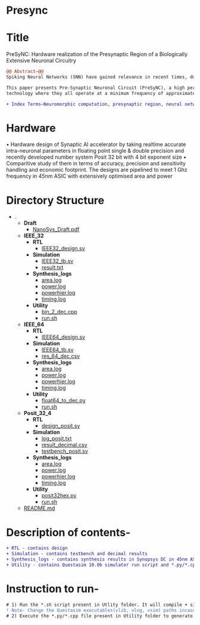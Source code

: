 # Presync

# Title
PreSyNC: Hardware realization of the Presynaptic Region of a Biologically Extensive Neuronal Circuitry

```diff
@@ Abstract—@@
Spiking Neural Networks (SNN) have gained relevance in recent times, due to their ability to mimic the biological nature to communicate and process sparse asynchronous binary signals in a massively parallel fashion. SNN based neuromorphic hardware exhibits highly desired favourable properties such as low power consumption, fast inference, and event-driven information processing. A recognized challenge of standard SNN neuron models is their limited capabilities in biological applications, such as applying neural networks to study network responses arising from variations pertaining to damage, external influence or disruptions in channel transfer dynamics.

This paper presents Pre-Synaptic Neuronal Circuit (PreSyNC), a high performance hardware realization of an input-specific presynaptic region of a generic neuron, without abstraction of primary intra-neuronal parameters. PreSyNC is configured to operate on three precision modes: IEEE 754 single precision, double precision and the recently developed universal number posit number system. The developed hardware design is compared to current standards of SNN neuron models as well as biological models in terms of flexibility, resource efficiency and damage modelling capability. Error margins as low as 0.9% were obtained and suggest the capability of our hardware in handling applications involving large scale neuron networks. These architectures are synthesized on 45 nm process
technology where they all operate at a minimum frequency of approximately 1GHz. The three precision modes are compared based on power, accuracy, and sensitivity handling and are expected to benefit implantation oriented applications such as neural prosthesis and Human-Computer Interaction (HMI). The posit-based implementation outperforms the rest of the operating modes in terms of RMS error, while having 26.3% less area and 25.2% less power consumption compared to double precision implementation. These new architectures can be expanded in the future with various post-synaptic inputs to open up a broader understanding of biological systems and other applications.

+ Index Terms—Neuromorphic computation, presynaptic region, neural networks, posit arithmetic
```

# Hardware

• Hardware design of Synaptic AI accelerator by taking realtime accurate intra-neuronal parameters in floating point single & double precision and recently developed number system Posit 32 bit with 4 bit exponent size
• Comparitive study of them in terms of accuracy, precision and sensitivity handling and economic footprint. The designs are pipelined to meet 1 Ghz frequency in 45nm ASIC with extensively optimised area and power

# Directory Structure

- .
   - __Draft__
     - [NanoSys\_Draft.pdf](Draft/NanoSys_Draft.pdf)
   - __IEEE\_32__
     - __RTL__
       - [IEEE32\_design.sv](IEEE_32/RTL/IEEE32_design.sv)
     - __Simulation__
       - [IEEE32\_tb.sv](IEEE_32/Simulation/IEEE32_tb.sv)
       - [result.txt](IEEE_32/Simulation/result.txt)
     - __Synthesis\_logs__
       - [area.log](IEEE_32/Synthesis_logs/area.log)
       - [power.log](IEEE_32/Synthesis_logs/power.log)
       - [powerhier.log](IEEE_32/Synthesis_logs/powerhier.log)
       - [timing.log](IEEE_32/Synthesis_logs/timing.log)
     - __Utility__
       - [bin\_2\_dec.cpp](IEEE_32/Utility/bin_2_dec.cpp)
       - [run.sh](IEEE_32/Utility/run.sh)
   - __IEEE\_64__
     - __RTL__
       - [IEEE64\_design.sv](IEEE_64/RTL/IEEE64_design.sv)
     - __Simulation__
       - [IEEE64\_tb.sv](IEEE_64/Simulation/IEEE64_tb.sv)
       - [res\_64\_dec.csv](IEEE_64/Simulation/res_64_dec.csv)
     - __Synthesis\_logs__
       - [area.log](IEEE_64/Synthesis_logs/area.log)
       - [power.log](IEEE_64/Synthesis_logs/power.log)
       - [powerhier.log](IEEE_64/Synthesis_logs/powerhier.log)
       - [timing.log](IEEE_64/Synthesis_logs/timing.log)
     - __Utility__
       - [float64\_to\_dec.py](IEEE_64/Utility/float64_to_dec.py)
       - [run.sh](IEEE_64/Utility/run.sh)
   - __Posit\_32\_4__
     - __RTL__
       - [design\_posit.sv](Posit_32_4/RTL/design_posit.sv)
     - __Simulation__
       - [log\_posit.txt](Posit_32_4/Simulation/log_posit.txt)
       - [result\_decimal.csv](Posit_32_4/Simulation/result_decimal.csv)
       - [testbench\_posit.sv](Posit_32_4/Simulation/testbench_posit.sv)
     - __Synthesis\_logs__
       - [area.log](Posit_32_4/Synthesis_logs/area.log)
       - [power.log](Posit_32_4/Synthesis_logs/power.log)
       - [powerhier.log](Posit_32_4/Synthesis_logs/powerhier.log)
       - [timing.log](Posit_32_4/Synthesis_logs/timing.log)
     - __Utility__
       - [posit32hex.py](Posit_32_4/Utility/posit32hex.py)
       - [run.sh](Posit_32_4/Utility/run.sh)
   - [README.md](README.md)

# Description of contents-
```diff
+ RTL - contains design
+ Simulation - contains testbench and decimal results
+ Synthesis_logs - contains synthesis results in Synopsys DC in 45nm ASIC
+ Utility - contains Questasim 10.0b simulator run script and *.py/*.cpp file for conversion of posit<32,4> to decimal & IEEE32,64 to decimal
```
# Instruction to run-
```diff
# 1) Run the *.sh script present in Utlity folder. It will compile + simulate RTL+TB and generate log file in Simulation folder. Will run in Windows 32/64 bit OS in batch mode.
! Note- Change the Questasim executables(vlib, vlog, vsim) paths incase of Ubuntu or any Unix system to the respective paths where they get installed.
# 2) Execute the *.py/*.cpp file present in Utility folder to generate .csv or .txt file which will contain converted results from binary/hexadecimal to accurate decimals.  
```
